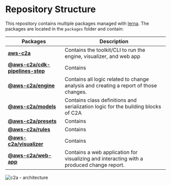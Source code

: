 # Repository Structure

This repository contains multiple packages managed with [lerna](https://github.com/lerna/lerna). The packages are located in the `packages` folder and contain:

Packages                                  | Description
------------------------------------------|------------------------------------------------------------------
[**aws-c2a**](packages/aws-c2a/README.md) | Contains the toolkit/CLI to run the engine, visualizer, and web app
[**@aws-c2a/cdk-pipelines-step**](packages/@aws-c2a/cdk-pipelines-step/README.md) | Contains
[**@aws-c2a/engine**](packages/@aws-c2a/engine/README.md) | Contains all logic related to change analysis and creating a report of those changes.
[**@aws-c2a/models**](packages/@aws-c2a/models/README.md) | Contains class definitions and serialization logic for the building blocks of C2A
[**@aws-c2a/presets**](packages/@aws-c2a/presets/README.md) | Contains
[**@aws-c2a/rules**](packages/@aws-c2a/rules/README.md) | Contains
[**@aws-c2a/visualizer**](packages/@aws-c2a/visualizer/README.md) | Contains
[**@aws-c2a/web-app**](packages/@aws-c2a/web-app/README.md) | Contains a web application for visualizing and interacting with a produced change report.

![c2a - architecture](https://user-images.githubusercontent.com/26902818/124084162-9e19f800-da46-11eb-9c22-42b8f1cf1882.png)
